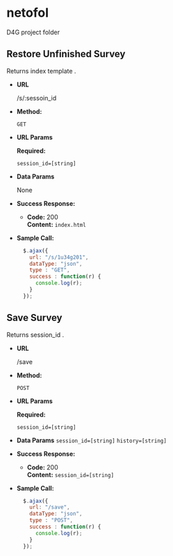 # netofol
D4G project folder

**Restore Unfinished Survey**
----
  Returns index template .

* **URL**

  /s/:sessoin_id

* **Method:**

  `GET`

*  **URL Params**

   **Required:**

   `session_id=[string]`

* **Data Params**

  None

* **Success Response:**

  * **Code:** 200 <br />
    **Content:** `index.html`

* **Sample Call:**

  ```javascript
    $.ajax({
      url: "/s/1u34g201",
      dataType: "json",
      type : "GET",
      success : function(r) {
        console.log(r);
      }
    });


**Save Survey**
----
  Returns session_id .

* **URL**

  /save

* **Method:**

  `POST`

*  **URL Params**

   **Required:**

   `session_id=[string]`

* **Data Params**
   `session_id=[string]`
   `history=[string]`
  

* **Success Response:**

  * **Code:** 200 <br />
    **Content:** `session_id=[string]`

* **Sample Call:**

  ```javascript
    $.ajax({
      url: "/save",
      dataType: "json",
      type : "POST",
      success : function(r) {
        console.log(r);
      }
    });
